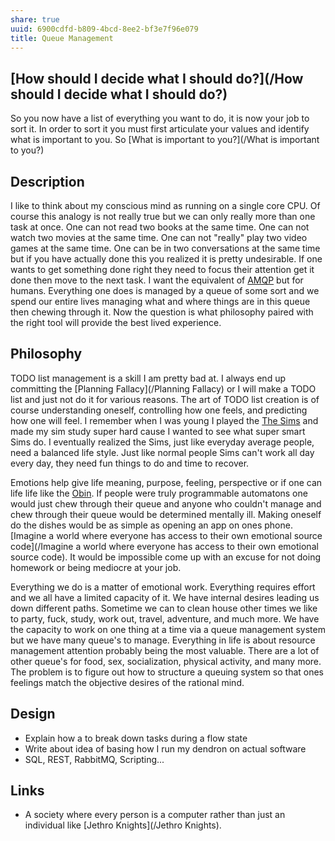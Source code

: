 ```yaml
---
share: true
uuid: 6900cdfd-b809-4bcd-8ee2-bf3e7f96e079
title: Queue Management
---
```

## [How should I decide what I should do?](/How should I decide what I should do?)

So you now have a list of everything you want to do, it is now your job to sort it. In order to sort it you must first articulate your values and identify what is important to you. So [What is important to you?](/What is important to you?)

## Description

I like to think about my conscious mind as running on a single core CPU. Of course this analogy is not really true but we can only really more than one task at once. One can not read two books at the same time. One can not watch two movies at the same time. One can not "really" play two video games at the same time. One can be in two conversations at the same time but if you have actually done this you realized it is pretty undesirable. If one wants to get something done right they need to focus their attention get it done then move to the next task. I want the equivalent of [AMQP](/AMQP) but for humans. Everything one does is managed by a queue of some sort and we spend our entire lives managing what and where things are in this queue then chewing through it. Now the question is what philosophy paired with the right tool will provide the best lived experience.

## Philosophy


TODO list management is a skill I am pretty bad at. I always end up committing the [Planning Fallacy](/Planning Fallacy) or I will make a TODO list and just not do it for various reasons. The art of TODO list creation is of course understanding oneself, controlling how one feels, and predicting how one will feel. I remember when I was young I played the [The Sims](/54df0011-226d-4cc6-b778-196e55d806eb) and made my sim study super hard cause I wanted to see what super smart Sims do. I eventually realized the Sims, just like everyday average people, need a balanced life style. Just like normal people Sims can't work all day every day, they need fun things to do and time to recover.

Emotions help give life meaning, purpose, feeling, perspective or if one can life life like the [Obin](/7e98de5e-7826-4d0d-ba60-81ea6bec5355). If people were truly programmable automatons one would just chew through their queue and anyone who couldn't manage and chew through their queue would be determined mentally ill. Making oneself do the dishes would be as simple as opening an app on ones phone. [Imagine a world where everyone has access to their own emotional source code](/Imagine a world where everyone has access to their own emotional source code). It would be impossible come up with an excuse for not doing homework or being mediocre at your job.

Everything we do is a matter of emotional work. Everything requires effort and we all have a limited capacity of it. We have internal desires leading us down different paths. Sometime we can to clean house other times we like to party, fuck, study, work out, travel, adventure, and much more. We have the capacity to work on one thing at a time via a queue management system but we have many queue's to manage. Everything in life is about resource management attention probably being the most valuable. There are a lot of other queue's for food, sex, socialization, physical activity, and many more. The problem is to figure out how to structure a queuing system so that ones feelings match the objective desires of the rational mind.

<!--
That last paragraph is pretty dam useless you know
-->

## Design

*   Explain how a to break down tasks during a flow state
*   Write about idea of basing how I run my dendron on actual software
*   SQL, REST, RabbitMQ, Scripting...

## Links

* A society where every person is a computer rather than just an individual like [Jethro Knights](/Jethro Knights).